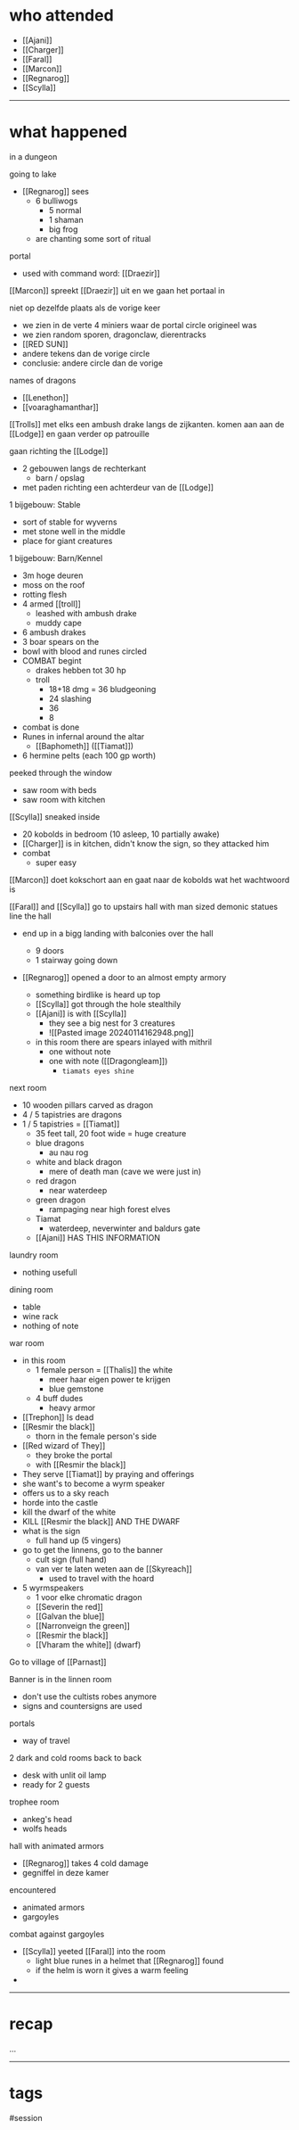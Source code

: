 # who attended

- [[Ajani]]
- [[Charger]]
- [[Faral]]
- [[Marcon]]
- [[Regnarog]]
- [[Scylla]]

---
# what happened

in a dungeon

going to lake
- [[Regnarog]] sees
	- 6 bulliwogs
		- 5 normal
		- 1 shaman
		- big frog
	- are chanting some sort of ritual

portal
- used with command word: [[Draezir]]

[[Marcon]] spreekt [[Draezir]] uit en we gaan het portaal in

niet op dezelfde plaats als de vorige keer
- we zien in de verte 4 miniers waar de portal circle origineel was
- we zien random sporen, dragonclaw, dierentracks
- [[RED SUN]]
- andere tekens dan de vorige circle
- conclusie: andere circle dan de vorige

names of dragons
- [[Lenethon]]
- [[voaraghamanthar]]

[[Trolls]] met elks een ambush drake langs de zijkanten. komen aan aan de [[Lodge]] en gaan verder op patrouille 

gaan richting the [[Lodge]]
- 2 gebouwen langs de rechterkant
	- barn / opslag
- met paden richting een achterdeur van de [[Lodge]]

1 bijgebouw: Stable
- sort of stable for wyverns
- met stone well in the middle
- place for giant creatures

1 bijgebouw: Barn/Kennel
- 3m hoge deuren
- moss on the roof
- rotting flesh
- 4 armed [[troll]]
	- leashed with ambush drake
	- muddy cape
- 6 ambush drakes
- 3 boar spears on the 
- bowl with blood and runes circled 
- COMBAT begint
	- drakes hebben tot 30 hp
	- troll
		- 18+18 dmg = 36 bludgeoning
		- 24 slashing
		- 36
		- 8
- combat is done
- Runes in infernal around the altar
	- [[Baphometh]]
([[Tiamat]])
- 6 hermine pelts (each 100 gp worth)

peeked through the window
- saw room with beds
- saw room with kitchen

[[Scylla]] sneaked inside 
- 20 kobolds in bedroom (10 asleep, 10 partially awake)
- [[Charger]] is in kitchen, didn't know the sign, so they attacked him
- combat
	-  super easy


[[Marcon]] doet kokschort aan en gaat naar de kobolds wat het wachtwoord is

[[Faral]] and [[Scylla]] go to upstairs hall with man sized demonic statues line the hall
- end up in a bigg landing with balconies over the hall 
	- 9 doors
	- 1 stairway going down

- [[Regnarog]] opened a door to an almost empty armory
	- something birdlike is heard up top
	- [[Scylla]] got through the hole stealthily
	- [[Ajani]] is with [[Scylla]]
		- they see a big nest for 3 creatures
		- ![[Pasted image 20240114162948.png]]
	- in this room there are spears inlayed with mithril
		- one without note
		- one with note ([[Dragongleam]])
			- `tiamats eyes shine`

next room
- 10 wooden pillars carved as dragon
- 4 / 5 tapistries are dragons
- 1 / 5 tapistries = [[Tiamat]]
	- 35 feet tall, 20 foot wide = huge creature
	- blue dragons
		- au nau rog
	- white and black dragon
		- mere of death man (cave we were just in)
	- red dragon
		- near waterdeep
	- green dragon
		- rampaging near high forest elves
	- Tiamat
		- waterdeep, neverwinter and baldurs gate
	- [[Ajani]] HAS THIS INFORMATION

laundry room
- nothing usefull

dining room
- table
- wine rack
- nothing of note

war room
- in this room
	- 1 female person = [[Thalis]] the white
		- meer haar eigen power te krijgen
		- blue gemstone
	- 4 buff dudes
		- heavy armor
- [[Trephon]] Is dead
- [[Resmir the black]]
	- thorn in the female person's side
- [[Red wizard of They]]
	- they broke the portal
	- with [[Resmir the black]]
- They serve [[Tiamat]] by praying and offerings
- she want's to become a wyrm speaker
- offers us to a sky reach
- horde into the castle
- kill the dwarf of the white
- KILL [[Resmir the black]] AND THE DWARF
- what is the sign
	- full hand up (5 vingers)
- go to get the linnens, go to the banner
	- cult sign (full hand)
	- van ver te laten weten aan de [[Skyreach]]
		- used to travel with the hoard
- 5 wyrmspeakers
	- 1 voor elke chromatic dragon
	- [[Severin the red]]
	- [[Galvan the blue]]
	- [[Narronveign the green]]
	- [[Resmir the black]] 
	- [[Vharam the white]] (dwarf)

Go to village of [[Parnast]]

Banner is in the linnen room
- don't use the cultists robes anymore
- signs and countersigns are used

portals
- way of travel

2 dark and cold rooms back to back
- desk with unlit oil lamp
- ready for 2 guests

trophee room
- ankeg's head
- wolfs heads

hall with animated armors
- [[Regnarog]] takes 4 cold damage
- gegniffel in deze kamer

encountered
- animated armors
- gargoyles

combat against gargoyles
- [[Scylla]] yeeted [[Faral]] into the room 
	- light blue runes in a helmet that [[Regnarog]] found
	- if the helm is worn it gives a warm feeling
- 

---
# recap

...

---
# tags

#session